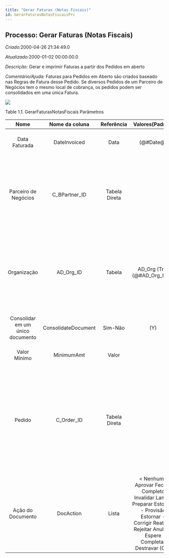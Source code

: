 ```yaml
---
title: "Gerar Faturas (Notas Fiscais)"
id: GerarFaturasNotasFiscaisPrc
---
```

<div id="d109273e1" class="section chapter">

<div class="titlepage">

<div>

<div>

## Processo: Gerar Faturas (Notas Fiscais)

</div>

</div>

</div>

<span class="emphasis"> *Criado:*</span>2000-04-26 21:34:49.0

<span class="emphasis">*Atualizado:*</span>2000-01-02 00:00:00.0

<span class="emphasis"> *Descrição:* </span>Gerar e imprimir Faturas a
partir dos Pedidos em aberto

<span class="emphasis"> *Comentário/Ajuda:* </span>Faturas para Pedidos
em Aberto são criados baseado nas Regras de Fatura desse Pedido. Se
diversos Pedidos de um Parceiro de Negócios tem o mesmo local de
cobrança, os pedidos podem ser consolidados em uma única Fatura.

![](/img/manual/GerarFaturasNotasFiscais.png)

<div id="d109273e22" class="table">

<div class="table-title">

Table 1.1. GerarFaturasNotasFiscais
Parâmetros

</div>

<div class="table-contents">

|               Nome               |   Nome da coluna    |  Referência   |                                                                         Valores(Padrão)                                                                         |                    Descrição                    |                                                                                                         Comentário/Ajuda                                                                                                          |
| :------------------------------: | :-----------------: | :-----------: | :-------------------------------------------------------------------------------------------------------------------------------------------------------------: | :---------------------------------------------: | :-------------------------------------------------------------------------------------------------------------------------------------------------------------------------------------------------------------------------------: |
|          Data Faturada           |    DateInvoiced     |     Data      |                                                                           (@\#Date@)                                                                            |      Data impressa na Fatura (Nota Fiscal)      |                                                                                  A "Data Faturada" indica a data impressa na nota-fiscal/fatura.                                                                                  |
|       Parceiro de Negócios       |   C\_BPartner\_ID   | Tabela Direta |                                                                                                                                                                 |       Identifica um Parceiro de Negócios.       |                               Um "Parceiro de Negócios" é qualquer um com quem você transaciona. Isto pode incluir Fornecedores, Clientes, Funcionários, Vendedores, Representantes de Venda, etc.                                |
|           Organização            |     AD\_Org\_ID     |    Tabela     |                                                                 AD\_Org (Trx)(@\#AD\_Org\_ID@)                                                                  |    Entidade organizacional dentro da Empresa    |                                    Uma "Organização" é uma unidade de sua "Empresa" ou "Entidade Legal" - os exemplos são loja, departamento. Você pode compartilhar dados entre organizações.                                    |
| Consolidar em um único documento | ConsolidateDocument |    Sim-Não    |                                                                               (Y)                                                                               | Consolida diversas linhas em um único documento |                                                                                                               null                                                                                                                |
|           Valor Mínimo           |     MinimumAmt      |     Valor     |                                                                                                                                                                 |       Valor Mínimo na moeda do documento        |                                                                                                               null                                                                                                                |
|              Pedido              |    C\_Order\_ID     | Tabela Direta |                                                                                                                                                                 |                     Pedido                      | O "Pedido" é um documento de controle. O "Pedido" está completo quando a quantidade pedida for a mesma que a quantidade enviada e faturada. Quando você fecha um pedido, as quantidades não entregues (pendentes) são canceladas. |
|        Ação do Documento         |      DocAction      |     Lista     | \< Nenhum\> Aprovar Fechar Completo Invalidar Lançar Preparar Estornar - Provisão Estornar - Corrigir Reativar Rejeitar Anulado Espere Completar Destravar (CO) |        O estado de destino do documento         |                                                     Você pode ver o estado atual do documento no campo Estado do Documento. As opções possíveis serão listadas em um diálogo.                                                     |

</div>

</div>

  

</div>
